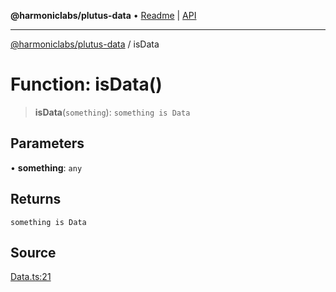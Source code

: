 **@harmoniclabs/plutus-data** • [Readme](../README.md) \| [API](../globals.md)

***

[@harmoniclabs/plutus-data](../README.md) / isData

# Function: isData()

> **isData**(`something`): `something is Data`

## Parameters

• **something**: `any`

## Returns

`something is Data`

## Source

[Data.ts:21](https://github.com/HarmonicLabs/plutus-data/blob/911664c/src/Data.ts#L21)
